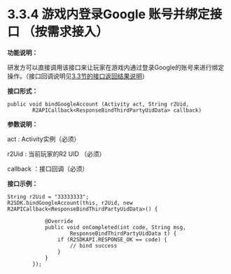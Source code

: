 # 3.3.4 游戏内登录Google 账号并绑定接口 （按需求接入）

**功能说明：** 

研发方可以直接调用该接口来让玩家在游戏内通过登录Google的账号来进行绑定操作。（接口回调说明见[3.3节的接口返回结果说明](./)）

**接口形式：**

```text
public void bindGoogleAccount (Activity act, String r2Uid, 
        R2APICallback<ResponseBindThirdPartyUidData> callback)
```

**参数说明：**

act : Activity实例（必须）

r2Uid : 当前玩家的R2 UID （必须）

callback ：接口回调（必须）

**接口示例：**

```text
String r2Uid = "33333333";
R2SDK.bindGoogleAccount(this, r2Uid, new R2APICallback<ResponseBindThirdPartyUidData>() {

            @Override
            public void onCompleted(int code, String msg,
                    ResponseBindThirdPartyUidData t) {
                if (R2SDKAPI.RESPONSE_OK == code) {
                    // bind success
                }
            }
        });     
```



